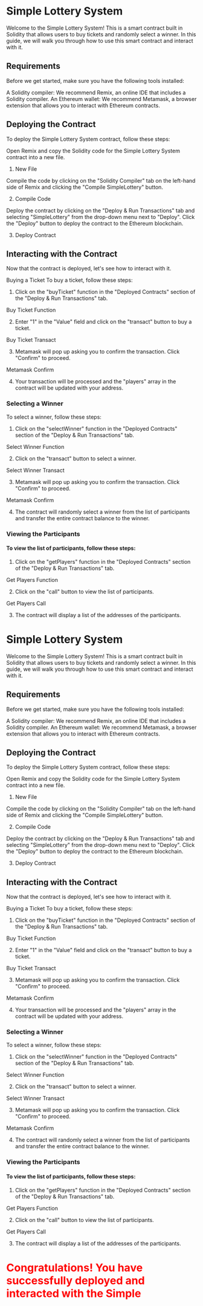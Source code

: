   # Simple Lottery System
  Welcome to the Simple Lottery System! This is a smart contract built in Solidity that allows users to buy tickets and randomly select a winner. In this guide, we will walk you through how to use this smart contract and interact with it.

  <h2>Requirements</h2>
  Before we get started, make sure you have the following tools installed:

  A Solidity compiler: We recommend Remix, an online IDE that includes a Solidity compiler.
  An Ethereum wallet: We recommend Metamask, a browser extension that allows you to interact with Ethereum contracts.

  <h2>Deploying the Contract</h2>
  To deploy the Simple Lottery System contract, follow these steps:

  Open Remix and copy the Solidity code for the Simple Lottery System contract into a new file.

  1. New File

  Compile the code by clicking on the "Solidity Compiler" tab on the left-hand side of Remix and clicking the "Compile SimpleLottery" button.

  2. Compile Code

  Deploy the contract by clicking on the "Deploy & Run Transactions" tab and selecting "SimpleLottery" from the drop-down menu next to "Deploy". Click the "Deploy" button to deploy the contract to the Ethereum blockchain.

  3. Deploy Contract

  <h2>Interacting with the Contract</h2>

  Now that the contract is deployed, let's see how to interact with it.

  Buying a Ticket
  To buy a ticket, follow these steps:

  1. Click on the "buyTicket" function in the "Deployed Contracts" section of the "Deploy & Run Transactions" tab.

  Buy Ticket Function

  2. Enter "1" in the "Value" field and click on the "transact" button to buy a ticket.

  Buy Ticket Transact

  3. Metamask will pop up asking you to confirm the transaction. Click "Confirm" to proceed.

  Metamask Confirm

  4. Your transaction will be processed and the "players" array in the contract will be updated with your address.

  <h3>Selecting a Winner</h3>


  To select a winner, follow these steps:

  1. Click on the "selectWinner" function in the "Deployed Contracts" section of the "Deploy & Run Transactions" tab.

  Select Winner Function

  2. Click on the "transact" button to select a winner.

  Select Winner Transact

  3. Metamask will pop up asking you to confirm the transaction. Click "Confirm" to proceed.

  Metamask Confirm

  4. The contract will randomly select a winner from the list of participants and transfer the entire contract balance to the winner.

  <h3>Viewing the Participants</h3>

  <h4>To view the list of participants, follow these steps:</h4>

  1. Click on the "getPlayers" function in the "Deployed Contracts" section of the "Deploy & Run Transactions" tab.

  Get Players Function

  2. Click on the "call" button to view the list of participants.

  Get Players Call

  3. The contract will display a list of the addresses of the participants.

# Simple Lottery System
Welcome to the Simple Lottery System! This is a smart contract built in Solidity that allows users to buy tickets and randomly select a winner. In this guide, we will walk you through how to use this smart contract and interact with it.

<h2>Requirements</h2>
Before we get started, make sure you have the following tools installed:

A Solidity compiler: We recommend Remix, an online IDE that includes a Solidity compiler.
An Ethereum wallet: We recommend Metamask, a browser extension that allows you to interact with Ethereum contracts.

<h2>Deploying the Contract</h2>
To deploy the Simple Lottery System contract, follow these steps:

Open Remix and copy the Solidity code for the Simple Lottery System contract into a new file.

1. New File

Compile the code by clicking on the "Solidity Compiler" tab on the left-hand side of Remix and clicking the "Compile SimpleLottery" button.

2. Compile Code

Deploy the contract by clicking on the "Deploy & Run Transactions" tab and selecting "SimpleLottery" from the drop-down menu next to "Deploy". Click the "Deploy" button to deploy the contract to the Ethereum blockchain.

3. Deploy Contract

<h2>Interacting with the Contract</h2>

Now that the contract is deployed, let's see how to interact with it.

Buying a Ticket
To buy a ticket, follow these steps:

1. Click on the "buyTicket" function in the "Deployed Contracts" section of the "Deploy & Run Transactions" tab.

Buy Ticket Function

2. Enter "1" in the "Value" field and click on the "transact" button to buy a ticket.

Buy Ticket Transact

3. Metamask will pop up asking you to confirm the transaction. Click "Confirm" to proceed.

Metamask Confirm

4. Your transaction will be processed and the "players" array in the contract will be updated with your address.

<h3>Selecting a Winner</h3>


To select a winner, follow these steps:

1. Click on the "selectWinner" function in the "Deployed Contracts" section of the "Deploy & Run Transactions" tab.

Select Winner Function

2. Click on the "transact" button to select a winner.

Select Winner Transact

3. Metamask will pop up asking you to confirm the transaction. Click "Confirm" to proceed.

Metamask Confirm

4. The contract will randomly select a winner from the list of participants and transfer the entire contract balance to the winner.

<h3>Viewing the Participants</h3>

<h4>To view the list of participants, follow these steps:</h4>

1. Click on the "getPlayers" function in the "Deployed Contracts" section of the "Deploy & Run Transactions" tab.

Get Players Function

2. Click on the "call" button to view the list of participants.

Get Players Call

3. The contract will display a list of the addresses of the participants.

<h1 style="color:red">Congratulations! You have successfully deployed and interacted with the Simple</h1>

